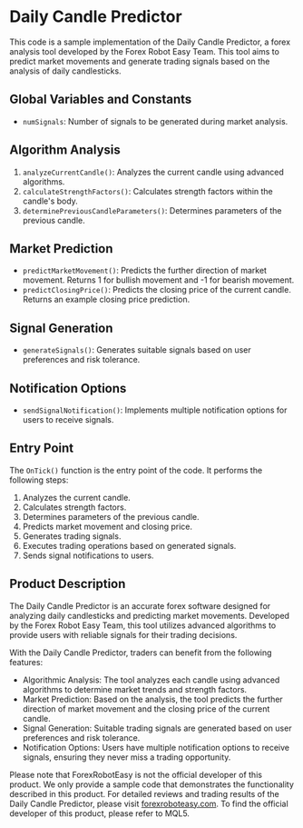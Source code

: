 # Daily Candle Predictor

This code is a sample implementation of the Daily Candle Predictor, a forex analysis tool developed by the Forex Robot Easy Team. This tool aims to predict market movements and generate trading signals based on the analysis of daily candlesticks.

## Global Variables and Constants
- `numSignals`: Number of signals to be generated during market analysis.

## Algorithm Analysis
1. `analyzeCurrentCandle()`: Analyzes the current candle using advanced algorithms.
2. `calculateStrengthFactors()`: Calculates strength factors within the candle's body.
3. `determinePreviousCandleParameters()`: Determines parameters of the previous candle.

## Market Prediction
- `predictMarketMovement()`: Predicts the further direction of market movement. Returns 1 for bullish movement and -1 for bearish movement.
- `predictClosingPrice()`: Predicts the closing price of the current candle. Returns an example closing price prediction.

## Signal Generation
- `generateSignals()`: Generates suitable signals based on user preferences and risk tolerance.

## Notification Options
- `sendSignalNotification()`: Implements multiple notification options for users to receive signals.

## Entry Point
The `OnTick()` function is the entry point of the code. It performs the following steps:
1. Analyzes the current candle.
2. Calculates strength factors.
3. Determines parameters of the previous candle.
4. Predicts market movement and closing price.
5. Generates trading signals.
6. Executes trading operations based on generated signals.
7. Sends signal notifications to users.

## Product Description

The Daily Candle Predictor is an accurate forex software designed for analyzing daily candlesticks and predicting market movements. Developed by the Forex Robot Easy Team, this tool utilizes advanced algorithms to provide users with reliable signals for their trading decisions.

With the Daily Candle Predictor, traders can benefit from the following features:
- Algorithmic Analysis: The tool analyzes each candle using advanced algorithms to determine market trends and strength factors.
- Market Prediction: Based on the analysis, the tool predicts the further direction of market movement and the closing price of the current candle.
- Signal Generation: Suitable trading signals are generated based on user preferences and risk tolerance.
- Notification Options: Users have multiple notification options to receive signals, ensuring they never miss a trading opportunity.

Please note that ForexRobotEasy is not the official developer of this product. We only provide a sample code that demonstrates the functionality described in this product. For detailed reviews and trading results of the Daily Candle Predictor, please visit [forexroboteasy.com](https://forexroboteasy.com/forex-robot-review/review-daily-candle-predictor-accurate-forex-software-for-d1-charts/). To find the official developer of this product, please refer to MQL5.

